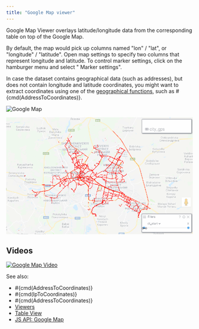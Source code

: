 ```yaml
---
title: "Google Map viewer"
---
```


Google Map Viewer overlays latitude/longitude data from the corresponding table on top of the Google Map.

By default, the map would pick up columns named "lon" / "lat", or "longitude" / "latitude". Open map settings to specify
two columns that represent longitude and latitude. To control marker settings, click on the hamburger menu and select "
Marker settings".

In case the dataset contains geographical data (such as addresses), but does not contain longitude and latitude
coordinates, you might want to extract coordinates using one of
the [geographical functions](https://public.datagrok.ai/functions?q=%23geo), such as #\{cmd(AddressToCoordinates)}.

![Google Map](../../uploads/viewers/google-map.png "Google Map")

![Map big data](img/google-map-city-perf.gif "Map big data")

## Videos

[![Google Map Video](../../uploads/youtube/visualizations2.png "Open on Youtube")](https://www.youtube.com/watch?v=7MBXWzdC0-I&t=3392s)

See also:

* \#\{cmd(AddressToCoordinates)}
* \#\{cmd(IpToCoordinates)}
* \#\{cmd(AddressToCoordinates)}
* [Viewers](../viewers/viewers.md)
* [Table View](../../datagrok/navigation/views/table-view.md)
* [JS API: Google Map](https://public.datagrok.ai/js/samples/ui/viewers/types/google-map)
